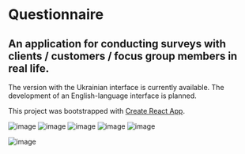 # Questionnaire

## An application for conducting surveys with clients / customers / focus group members in real life.

The version with the Ukrainian interface is currently available. The development of an English-language interface is planned.

This project was bootstrapped with [Create React App](https://github.com/facebook/create-react-app).

![image](https://user-images.githubusercontent.com/112722061/227651331-5ba289e2-a6c2-404d-818e-76d0cc006a74.png)
![image](https://user-images.githubusercontent.com/112722061/227652325-b7600493-457a-4de2-b262-db77f4e67f20.png)
![image](https://user-images.githubusercontent.com/112722061/227652426-c3550e92-5947-40e5-b9df-02e8c8c9a843.png)
![image](https://user-images.githubusercontent.com/112722061/227652470-a083d4dc-5f77-409c-8716-226c3134aee3.png)
![image](https://user-images.githubusercontent.com/112722061/227652528-0ba8dd06-640d-4b28-a7a0-9faa07fe65d7.png)

![image](https://user-images.githubusercontent.com/112722061/227385587-c903e9ba-148e-4095-9d1b-246b9fc69c51.png)
